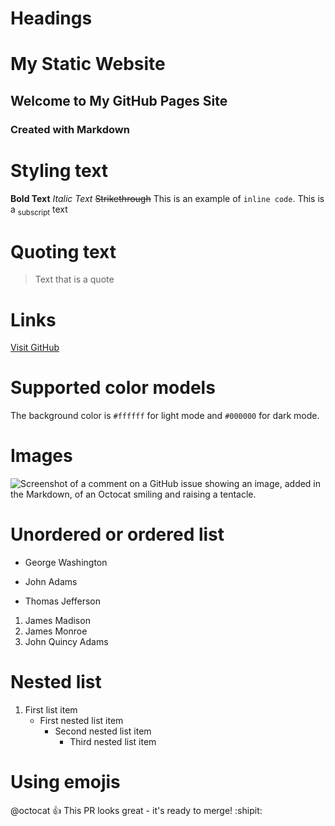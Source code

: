 # Headings
# My Static Website
## Welcome to My GitHub Pages Site
### Created with Markdown

# Styling text
**Bold Text**
*Italic Text*
~~Strikethrough~~
This is an example of `inline code`.
This is a <sub>subscript</sub> text

# Quoting text
> Text that is a quote

# Links
[Visit GitHub](https://github.com)

# Supported color models
The background color is `#ffffff` for light mode and `#000000` for dark mode.

# Images
![Screenshot of a comment on a GitHub issue showing an image, added in the Markdown, of an Octocat smiling and raising a tentacle.](https://myoctocat.com/assets/images/base-octocat.svg)

# Unordered or ordered list
- George Washington
* John Adams
+ Thomas Jefferson

1. James Madison
2. James Monroe
3. John Quincy Adams

# Nested list
1. First list item
   - First nested list item
     - Second nested list item
       - Third nested list item

# Using emojis
@octocat :+1: This PR looks great - it's ready to merge! :shipit:





